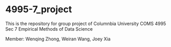 # 4995-7_project

This is the repository for group project of Columnbia University COMS 4995 Sec 7 Empirical Methods of Data Science

Member: Wenqing Zhong, Weiran Wang, Joey Xia
